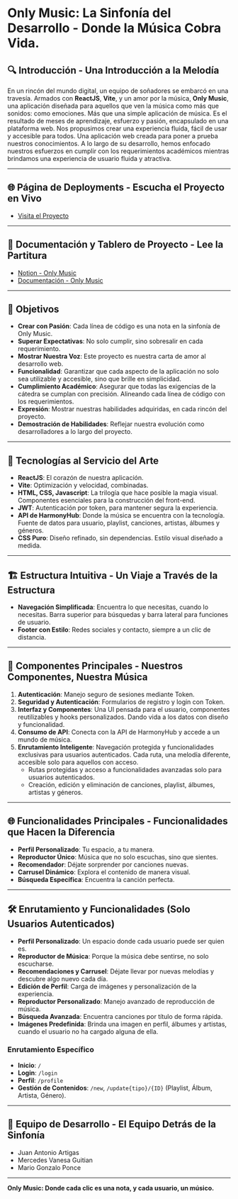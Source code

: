 # Only Music: La Sinfonía del Desarrollo - Donde la Música Cobra Vida.



## 🔍 Introducción - Una Introducción a la Melodía

En un rincón del mundo digital, un equipo de soñadores se embarcó en una travesía. Armados con **ReactJS**, **Vite**, y un amor por la música, **Only Music**, una aplicación diseñada para aquellos que ven la música como más que sonidos: como emociones.
Más que una simple aplicación de música. Es el resultado de meses de aprendizaje, esfuerzo y pasión, encapsulado en una plataforma web. Nos propusimos crear una experiencia fluida, fácil de usar y accesible para todos.
Una aplicación web creada para poner a prueba nuestros conocimientos. A lo largo de su desarrollo, hemos enfocado nuestros esfuerzos en cumplir con los requerimientos académicos mientras brindamos una experiencia de usuario fluida y atractiva.

---

## 🌐 Página de Deployments - Escucha el Proyecto en Vivo

- [Visita el Proyecto](https://tpi-prog3-only-music.vercel.app)

---

## 📝 Documentación y Tablero de Proyecto - Lee la Partitura

- [Notion - Only Music](https://plausible-vinca-167.notion.site/19af1ce7e3b14e3faf87075b457c4f0a?v=3d37e93433ee4f8d8529f0590a0e25f8)
- [Documentación - Only Music](https://github.com/Acentor/TPI-Prog3-ONLY-MUSIC/tree/main/Documentaci%C3%B3n)

---

## 🎯 Objetivos

- **Crear con Pasión**: Cada línea de código es una nota en la sinfonía de Only Music.
- **Superar Expectativas**: No solo cumplir, sino sobresalir en cada requerimiento.
- **Mostrar Nuestra Voz**: Este proyecto es nuestra carta de amor al desarrollo web.
- **Funcionalidad**: Garantizar que cada aspecto de la aplicación no solo sea utilizable y accesible, sino que brille en simplicidad.
- **Cumplimiento Académico**: Asegurar que todas las exigencias de la cátedra se cumplan con precisión. Alineando cada línea de código con los requerimientos.
- **Expresión**: Mostrar nuestras habilidades adquiridas, en cada rincón del proyecto.
- **Demostración de Habilidades**: Reflejar nuestra evolución como desarrolladores a lo largo del proyecto.

---

## 🔧 Tecnologías al Servicio del Arte

- **ReactJS**: El corazón de nuestra aplicación.
- **Vite**: Optimización y velocidad, combinadas.
- **HTML, CSS, Javascript**: La trilogía que hace posible la magia visual. Componentes esenciales para la construcción del front-end.
- **JWT**: Autenticación por token, para mantener segura la experiencia.
- **API de HarmonyHub**: Donde la música se encuentra con la tecnología. Fuente de datos para usuario, playlist, canciones, artistas, álbumes y géneros.
- **CSS Puro**: Diseño refinado, sin dependencias. Estilo visual diseñado a medida.

---

## 🏗️ Estructura Intuitiva - Un Viaje a Través de la Estructura

- **Navegación Simplificada**: Encuentra lo que necesitas, cuando lo necesitas. Barra superior para búsquedas y barra lateral para funciones de usuario.
- **Footer con Estilo**: Redes sociales y contacto, siempre a un clic de distancia.

---

## 🎨 Componentes Principales - Nuestros Componentes, Nuestra Música

1. **Autenticación**: Manejo seguro de sesiones mediante Token.
2. **Seguridad y Autenticación**: Formularios de registro y login con Token.
3. **Interfaz y Componentes**: Una UI pensada para el usuario, componentes reutilizables y hooks personalizados. Dando vida a los datos con diseño y funcionalidad.
4. **Consumo de API**: Conecta con la API de HarmonyHub y accede a un mundo de música.
5. **Enrutamiento Inteligente**: Navegación protegida y funcionalidades exclusivas para usuarios autenticados. Cada ruta, una melodía diferente, accesible solo para aquellos con acceso.
   - Rutas protegidas y acceso a funcionalidades avanzadas solo para usuarios autenticados.
   - Creación, edición y eliminación de canciones, playlist, álbumes, artistas y géneros.

---

## 🌐 Funcionalidades Principales - Funcionalidades que Hacen la Diferencia

- **Perfil Personalizado**: Tu espacio, a tu manera.
- **Reproductor Único**: Música que no solo escuchas, sino que sientes.
- **Recomendador**: Déjate sorprender por canciones nuevas.
- **Carrusel Dinámico**: Explora el contenido de manera visual.
- **Búsqueda Específica**: Encuentra la canción perfecta.

---

## 🛠️ Enrutamiento y Funcionalidades (Solo Usuarios Autenticados)

- **Perfil Personalizado**: Un espacio donde cada usuario puede ser quien es.
- **Reproductor de Música**: Porque la música debe sentirse, no solo escucharse.
- **Recomendaciones y Carrusel**: Déjate llevar por nuevas melodías y descubre algo nuevo cada día.
- **Edición de Perfil**: Carga de imágenes y personalización de la experiencia.
- **Reproductor Personalizado**: Manejo avanzado de reproducción de música.
- **Búsqueda Avanzada**: Encuentra canciones por título de forma rápida.
- **Imágenes Predefinida**: Brinda una imagen en perfil, álbumes y artistas, cuando el usuario no ha cargado alguna de ella.

### Enrutamiento Específico

- **Inicio**: `/`
- **Login**: `/login`
- **Perfil**: `/profile`
- **Gestión de Contenidos**: `/new`, `/update{tipo}/{ID}` (Playlist, Álbum, Artista, Género).

---

## 👥 Equipo de Desarrollo - El Equipo Detrás de la Sinfonía

- Juan Antonio Artigas
- Mercedes Vanesa Guitian
- Mario Gonzalo Ponce

---

**Only Music: Donde cada clic es una nota, y cada usuario, un músico.**
